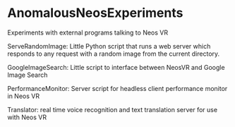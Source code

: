 # AnomalousNeosExperiments
Experiments with external programs talking to Neos VR

ServeRandomImage: Little Python script that runs a web server which responds to any request with a random image from the current directory. 

GoogleImageSearch: Little script to interface between NeosVR and Google Image Search 

PerformanceMonitor: Server script for headless client performance monitor in Neos VR 

Translator: real time voice recognition and text translation server for use with Neos VR
